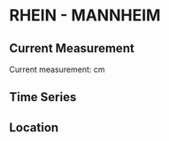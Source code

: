 # RHEIN - MANNHEIM

## Current Measurement

Current measurement: <Value topic="rivers/pegel-online/RHEIN/MANNHEIM/measurementValue"/> cm

## Time Series

<TimeSeries topic="rivers/pegel-online/RHEIN/MANNHEIM/measurementValue" period="week" />

## Location

<WorldMap>
  <Marker lat="49.48394001150683" lon="8.455165019509021" labelTopic="rivers/pegel-online/RHEIN/MANNHEIM/measurementValue" />
</WorldMap>
